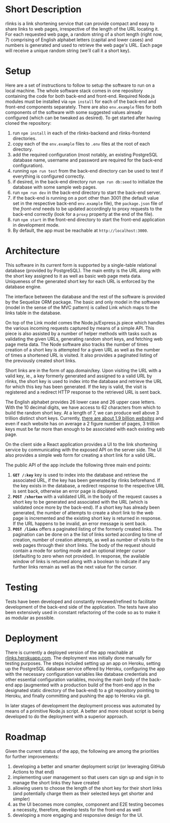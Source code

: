 # Short Description

rlinks is a link shortening service that can provide compact and easy to share links to web pages, irrespective of the length of the URL locating it. For each requested web page, a random string of a short length (right now, 7) comprising of English alphabet letters (capital and lower cases) and numbers is generated and used to retrieve the web page's URL. Each page will receive a unique random string (we'll call it a short key).

# Setup

Here are a set of instructions to follow to setup the software to run on a local machine. The whole software stack comes in one repository containing the code for both back-end and front-end. Required Node.js modules must be installed via `npm install` for each of the back-end and front-end components separately. There are also `env.example` files for both components of the software with some suggested values already configured (which can be tweaked as desired). To get started after having cloned the repository:

1. run `npm install` in each of the rlinks-backend and rlinks-frontend directories.
2. copy each of the `env.example` files to `.env` files at the root of each directory.
3. add the required configuration (most notably, an existing PostgreSQL database name, username and password are required for the back-end configuration).
4. running `npm run test` from the back-end directory can be used to test if everything is configured correctly.
5. if desired, in the back-end directory run `npm run db:seed` to initialize the database with some sample web pages.
6. run `npm run dev` in the back-end directory to start the back-end server.
7. if the back-end is running on a port other than 3001 (the default value set in the respective back-end `env.example` file), the `package.json` file of the _front-end_ needs to be updated accordingly to proxy requests to the back-end correctly (look for a `proxy` property at the end of the file).
8. run `npm start` in the front-end directory to start the front-end application in development mode.
9. By default, the app must be reachable at `http://localhost:3000`.

# Architecture

This software in its current form is supported by a single-table relational database (provided by PostgreSQL). The main entity is the URL along with the short key assigned to it as well as basic web page meta data. Uniqueness of the generated short key for each URL is enforced by the database engine.

The interface between the database and the rest of the software is provided by the Sequelize ORM package. The basic and only model in the software (model in the sense of the MVC pattern) is called Link which maps to the links table in the database.

On top of the Link model comes the Node.js/Express.js piece which handles the various incoming requests captured by means of a simple API. This piece is also assisted by a number of helper methods with tasks such as validating the given URLs, generating random short keys, and fetching web page meta data. The Node software also tracks the number of times creation of a short key is attempted for a given URL as well as the number of times a shortened URL is visited. It also provides a paginated listing of the previously created short links.

Short links are in the form of app.domain/key. Upon visiting the URL with a valid key, ie., a key formerly generated and assigned to a valid URL by rlinks, the short key is used to index into the database and retrieve the URL for which this key has been generated. If the key is valid, the visit is registered and a redirect HTTP response to the retrieved URL is sent back.

The English alphabet provides 26 lower case and 26 upper case letters. With the 10 decimal digits, we have access to 62 characters from which to build the random short key. At a length of 7, we can produce well above 3 trillion distinct short keys. Currently, [there are about 1.9 billion _websites_](https://www.statista.com/chart/19058/number-of-websites-online/) and even if each website has on average a 2 figure number of pages, 3 trillion keys must be far more than enough to be associated with each existing web page.

On the client side a React application provides a UI to the link shortening service by communicating with the exposed API on the server side. The UI also provides a simple web form for creating a short link for a valid URL.

The public API of the app include the following three main end points:

1. **`GET /:key`** key is used to index into the database and retrieve the associated URL, if the key has been generated by rlinks beforehand. If the key exists in the database, a redirect response to the respective URL is sent back, otherwise an error page is displayed.
2. **`POST /shorten`** with a validated URL in the body of the request causes a short key to be generated and associated with the URL (which is validated once more by the back-end). If a short key has already been generated, the number of attempts to create a short link to the web page is incremented and the existing short key is returned in response. If the URL happens to be invalid, an error message is sent back.
3. **`POST /links`** offers a paginated listing of the formerly created links. The pagination can be done on a the list of links sorted according to time of creation, number of creation attempts, as well as number of visits to the web pages through their short links. The body of the request should contain a mode for sorting mode and an optional integer cursor (defaulting to zero when not provided). In response, the available window of links is returned along with a boolean to indicate if any further links remain as well as the next value for the cursor.

# Testing

Tests have been developed and constantly reviewed/refined to facilitate development of the back-end side of the application. The tests have also been extensively used in constant refactoring of the code so as to make it as modular as possible.

# Deployment

There is currently a deployed version of the app reachable at [rlinks.herokuapp.com](https://rlinks.herokuapp.com/). The deployment was initially done manually for testing purposes. The steps included setting up an app on Heroku, setting up the PostgreSQL database service offered by Heroku, configuring the app with the necessary configuration variables like database credentials and other essential configuration variables, moving the main body of the back-end app (augmented with a production build of the front-end app in the designated static directory of the back-end) to a git repository pointing to Heroku, and finally committing and pushing the app to Heroku via git.

In later stages of development the deployment process was automated by means of a primitive Node.js script. A better and more robust script is being developed to do the deployment with a superior approach.

# Roadmap

Given the current status of the app, the following are among the priorities for further improvements:

1. developing a better and smarter deployment script (or leveraging GitHub Actions to that end)
2. implementing user management so that users can sign up and sign in to manage the short links they have created
3. allowing users to choose the length of the short key for their short links (and potentially charge them as their selected keys get shorter and simpler)
4. as the UI becomes more complex, component and E2E testing becomes a necessity, therefore, develop tests for the front-end as well
5. developing a more engaging and responsive design for the UI.